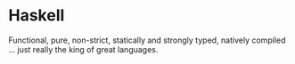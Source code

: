 Haskell
=======

Functional, pure, non-strict, statically and strongly typed, natively compiled
... just really the king of great languages.
